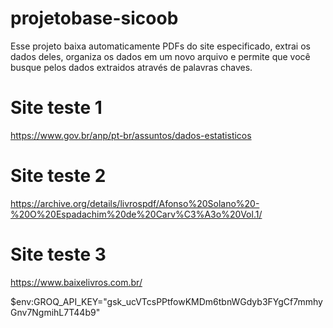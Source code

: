 # projetobase-sicoob

Esse projeto baixa automaticamente PDFs do site especificado, extrai os dados deles, organiza os dados em um novo arquivo e permite que você busque pelos dados extraidos através de palavras chaves.

# Site teste 1 

https://www.gov.br/anp/pt-br/assuntos/dados-estatisticos

# Site teste 2

https://archive.org/details/livrospdf/Afonso%20Solano%20-%20O%20Espadachim%20de%20Carv%C3%A3o%20Vol.1/

# Site teste 3

https://www.baixelivros.com.br/

$env:GROQ_API_KEY="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"